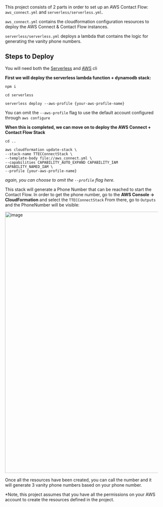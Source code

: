 This project consists of 2 parts in order to set up an AWS Contact Flow: `aws_connect.yml` and `serverless/serverless.yml`.

`aws_connect.yml` contains the cloudformation configuration resources to deploy the AWS Connect & Contact Flow instances.

`serverless/serverless.yml` deploys a lambda that contains the logic for generating the vanity phone numbers.

## Steps to Deploy

You will need both the [Serverless](https://www.serverless.com/framework/docs/getting-started) and [AWS](https://docs.aws.amazon.com/cli/latest/userguide/getting-started-install.html) cli


  **First we will deploy the serverless lambda function + dynamodb stack:**
  
    npm i
    
    cd serverless
    
    serverless deploy --aws-profile {your-aws-profile-name}
  You can omit the `--aws-profile` flag to use the default account configured through `aws configure`

  **When this is completed, we can move on to deploy the AWS Connect + Contact Flow Stack**
   
    cd ..
    
    aws cloudformation update-stack \                                               
    --stack-name TTECConnectStack \
    --template-body file://aws_connect.yml \
    --capabilities CAPABILITY_AUTO_EXPAND CAPABILITY_IAM CAPABILITY_NAMED_IAM \
    --profile {your-aws-profile-name}
    
  *again, you can choose to omit the `--profile` flag here.*

  This stack will generate a Phone Number that can be reached to start the Contact Flow. In order to get the phone number, go to the **AWS Console -> CloudFormation** and select the `TTECConnectStack`
  From there, go to `Outputs` and the PhoneNumber will be visible:

  <img width="861" alt="image" src="https://github.com/adrielarce/aws-connect-contact-flow/assets/47565489/8d55dbee-7f58-41c8-b8a9-643f1e4e01d7">

Once all the resources have been created, you can call the number and it will generate 3 vanity phone numbers based on your phone number.

*Note, this project assumes that you have all the permissions on your AWS account to create the resources defined in the project.
  

